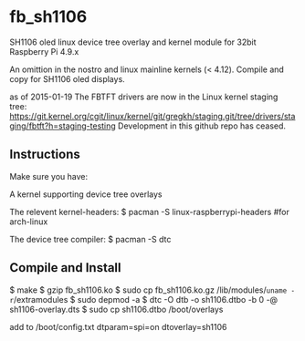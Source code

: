 # fb_sh1106
SH1106 oled linux device tree overlay and kernel module for 32bit Raspberry Pi 4.9.x

An omittion in the nostro and linux mainline kernels (< 4.12). 
Compile and copy for SH1106 oled displays.

as of 2015-01-19 The FBTFT drivers are now in the Linux kernel staging tree: https://git.kernel.org/cgit/linux/kernel/git/gregkh/staging.git/tree/drivers/staging/fbtft?h=staging-testing
Development in this github repo has ceased.

## Instructions

Make sure you have:

A kernel supporting device tree overlays

The relevent kernel-headers: 
$ pacman -S  linux-raspberrypi-headers #for arch-linux

The device tree compiler: 
$ pacman -S dtc

## Compile and Install

$ make 
$ gzip fb_sh1106.ko 
$ sudo cp fb_sh1106.ko.gz /lib/modules/`uname -r`/extramodules
$ sudo depmod -a
$ dtc -O dtb -o sh1106.dtbo -b 0 -@ sh1106-overlay.dts
$ sudo cp sh1106.dtbo /boot/overlays

add to /boot/config.txt
dtparam=spi=on
dtoverlay=sh1106

